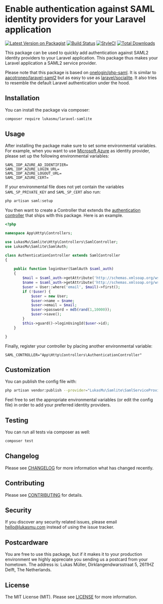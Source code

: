 # Enable authentication against SAML identity providers for your Laravel application

[![Latest Version on Packagist](https://img.shields.io/packagist/v/lukasmu/laravel-samlite.svg?style=flat-square)](https://packagist.org/packages/lukasmu/laravel-samlite)
[![Build Status](https://img.shields.io/travis/lukasmu/laravel-samlite/main.svg?style=flat-square)](https://travis-ci.com/github/lukasmu/laravel-samlite)
[![StyleCI](https://github.styleci.io/repos/261439333/shield?branch=main)](https://github.styleci.io/repos/261439333)
[![Total Downloads](https://img.shields.io/packagist/dt/lukasmu/laravel-samlite.svg?style=flat-square)](https://packagist.org/packages/lukasmu/laravel-samlite)

This package can be used to quickly add authentication against SAML2 identity providers to your Laravel application. This package thus makes your Laravel application a SAML2 service provider.

Please note that this package is based on [onelogin/php-saml](https://packagist.org/packages/onelogin/php-saml). It is similar to [aacotroneo/laravel-saml2](https://packagist.org/packages/aacotroneo/laravel-saml2) but as easy to use as [laravel/socialite](https://packagist.org/packages/laravel/socialite). It also tries to resemble the default Laravel authentication under the hood.


## Installation

You can install the package via composer:

```bash
composer require lukasmu/laravel-samlite
```

## Usage

After installing the package make sure to set some environmental variables. For example, when you want to use [Microsoft Azure](https://portal.azure.com) as identity provider, please set up the following environmental variables:

```dotenv
SAML_IDP_AZURE_AD_IDENTIFIER=
SAML_IDP_AZURE_LOGIN_URL=
SAML_IDP_AZURE_LOGOUT_URL=
SAML_IDP_AZURE_CERT=
```

If your environmental file does not yet contain the variables `SAML_SP_PRIVATE_KEY` and `SAML_SP_CERT` also run:
```bash
php artisan saml:setup
```

You then want to create a Controller that extends the [authentication controller](src/Http/Controllers/SamlController.php) that ships with this package. Here is an example.

```php
<?php

namespace App\Http\Controllers;

use LukasMu\Samlite\Http\Controllers\SamlController;
use LukasMu\Samlite\SamlAuth;

class AuthenticationController extends SamlController
{
    
    public function loginUser(SamlAuth $saml_auth)
    {
        $mail = $saml_auth->getAttribute('http://schemas.xmlsoap.org/ws/2005/05/identity/claims/emailaddress')[0];
        $name = $saml_auth->getAttribute('http://schemas.xmlsoap.org/ws/2005/05/identity/claims/displayname')[0];
        $user = User::where('email', $mail)->first();
        if (!$user) {
            $user = new User;
            $user->name = $name;
            $user->email = $mail;
            $user->password = md5(rand(1,10000));
            $user->save();
        }
        $this->guard()->loginUsingId($user->id);
    }

}
```

Finally, register your controller by placing another environmental variable:
```dotenv
SAML_CONTROLLER="App\Http\Controllers\AuthenticationController"
```

## Customization

You can publish the config file with:

```bash
php artisan vendor:publish --provider="LukasMu\Samlite\SamlServiceProvider" --tag="config"
```

Feel free to set the appropriate environmental variables (or edit the config file) in order to add your preferred identity providers.

## Testing

You can run all tests via composer as well:

``` bash
composer test
```

## Changelog

Please see [CHANGELOG](CHANGELOG.md) for more information what has changed recently.

## Contributing

Please see [CONTRIBUTING](CONTRIBUTING.md) for details.

## Security

If you discover any security related issues, please email [hello@lukasmu.com](mailto:hello@lukasmu.com) instead of using the issue tracker.

## Postcardware

You are free to use this package, but if it makes it to your production environment we highly appreciate you sending us a postcard from your hometown. The address is: Lukas Müller, Dirklangendwarsstraat 5, 2611HZ Delft, The Netherlands.

## License

The MIT License (MIT). Please see [LICENSE](LICENSE.md) for more information.
